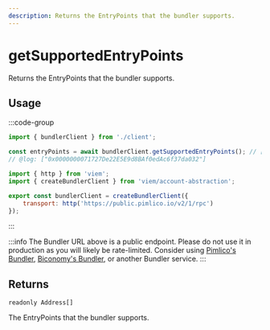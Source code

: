 ```yaml
---
description: Returns the EntryPoints that the bundler supports.
---
```


# getSupportedEntryPoints

Returns the EntryPoints that the bundler supports.

## Usage

:::code-group

```js twoslash [example.ts]
import { bundlerClient } from './client';

const entryPoints = await bundlerClient.getSupportedEntryPoints(); // [!code focus:99]
// @log: ["0x0000000071727De22E5E9d8BAf0edAc6f37da032"]
```

```js twoslash [client.ts] filename="client.ts"
import { http } from 'viem';
import { createBundlerClient } from 'viem/account-abstraction';

export const bundlerClient = createBundlerClient({
    transport: http('https://public.pimlico.io/v2/1/rpc')
});
```

:::

:::info
The Bundler URL above is a public endpoint. Please do not use it in production as you will likely be rate-limited. Consider using [Pimlico's Bundler](https://www.pimlico.io), [Biconomy's Bundler](https://www.biconomy.io), or another Bundler service.
:::

## Returns

`readonly Address[]`

The EntryPoints that the bundler supports.
